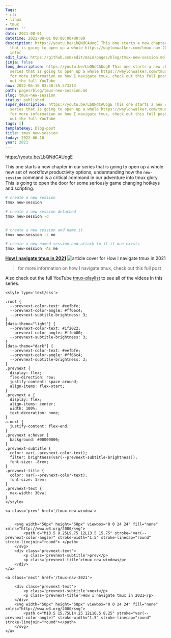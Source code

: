 ```yaml
---
Tags:
- cli
- linux
- tmux
cover: ''
date: 2021-08-01
datetime: 2021-08-01 00:00:00+00:00
description: https://youtu.be/LbQNdCAUogE This one starts a new chapter in our series
  that is going to open up a whole https://waylonwalker.com/tmux-nav-2021/ for more
  infor
edit_link: https://github.com/edit/main/pages/blog/tmux-new-session.md
jinja: false
long_description: https://youtu.be/LbQNdCAUogE This one starts a new chapter in our
  series that is going to open up a whole https://waylonwalker.com/tmux-nav-2021/
  for more information on how I navigate tmux, check out this full post Also check
  out the full YouTube
now: 2022-06-10 02:38:55.573313
path: pages/blog/tmux-new-session.md
slug: tmux-new-session
status: published
super_description: https://youtu.be/LbQNdCAUogE This one starts a new chapter in our
  series that is going to open up a whole https://waylonwalker.com/tmux-nav-2021/
  for more information on how I navigate tmux, check out this full post Also check
  out the full YouTube
tags: []
templateKey: blog-post
title: tmux new-session
today: 2022-06-10
year: 2021
---
```


https://youtu.be/LbQNdCAUogE

This one starts a new chapter in our series that is going to open up a whole
new set of workflow productivity options, understanding how the `new-session`
command is a critical command in our adventure into tmux glory.  This is going
to open the door for some seriously game changing hotkeys and scripting.

``` bash
# create a new session
tmux new-session

# create a new session detached
tmux new-session -d


# create a new session and name it
tmux new-session -s me

# create a new named session and attach to it if one exists
tmux new-session -As me
```


  <div class="onelinelink-wrapper">
      <a class="onelinelink" href="https://waylonwalker.com/tmux-nav-2021/">
          <img style="float: right;" align='right' src="https://images.waylonwalker.com/tmux-nav-2021-og_250x140.png" alt="article cover for 
 How I navigate tmux in 2021
"/>
          <p><strong>
 How I navigate tmux in 2021
</strong></p>
      </a>
  </div>


> for more information on how I navigate tmux, check out this full post


Also check out the full YouTube
[tmux-playlist](https://www.youtube.com/playlist?list=PLTRNG6WIHETB4reAxbWza3CZeP9KL6Bkr)
to see all of the videos in this series.
<div class='prevnext'>

    <style type='text/css'>

    :root {
      --prevnext-color-text: #eefbfe;
      --prevnext-color-angle: #ff66c4;
      --prevnext-subtitle-brightness: 3;
    }
    [data-theme="light"] {
      --prevnext-color-text: #1f2022;
      --prevnext-color-angle: #ffeb00;
      --prevnext-subtitle-brightness: 3;
    }
    [data-theme="dark"] {
      --prevnext-color-text: #eefbfe;
      --prevnext-color-angle: #ff66c4;
      --prevnext-subtitle-brightness: 3;
    }
    .prevnext {
      display: flex;
      flex-direction: row;
      justify-content: space-around;
      align-items: flex-start;
    }
    .prevnext a {
      display: flex;
      align-items: center;
      width: 100%;
      text-decoration: none;
    }
    a.next {
      justify-content: flex-end;
    }
    .prevnext a:hover {
      background: #00000006;
    }
    .prevnext-subtitle {
      color: var(--prevnext-color-text);
      filter: brightness(var(--prevnext-subtitle-brightness));
      font-size: .8rem;
    }
    .prevnext-title {
      color: var(--prevnext-color-text);
      font-size: 1rem;
    }
    .prevnext-text {
      max-width: 30vw;
    }
    </style>
    
    <a class='prev' href='/tmux-new-window'>
    

        <svg width="50px" height="50px" viewbox="0 0 24 24" fill="none" xmlns="http://www.w3.org/2000/svg">
            <path d="M13.5 8.25L9.75 12L13.5 15.75" stroke="var(--prevnext-color-angle)" stroke-width="1.5" stroke-linecap="round" stroke-linejoin="round"> </path>
        </svg>
        <div class='prevnext-text'>
            <p class='prevnext-subtitle'>prev</p>
            <p class='prevnext-title'>tmux new-window</p>
        </div>
    </a>
    
    <a class='next' href='/tmux-nav-2021'>
    
        <div class='prevnext-text'>
            <p class='prevnext-subtitle'>next</p>
            <p class='prevnext-title'>How I navigate tmux in 2021</p>
        </div>
        <svg width="50px" height="50px" viewbox="0 0 24 24" fill="none" xmlns="http://www.w3.org/2000/svg">
            <path d="M10.5 15.75L14.25 12L10.5 8.25" stroke="var(--prevnext-color-angle)" stroke-width="1.5" stroke-linecap="round" stroke-linejoin="round"></path>
        </svg>
    </a>
  </div>